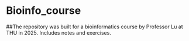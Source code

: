 # Bioinfo_course
##The repository was built for a bioinformatics course by Professor Lu at THU in 2025. Includes notes and exercises.
